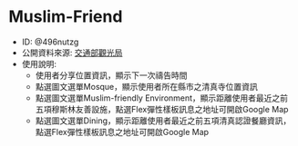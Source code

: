 # Muslim-Friend
- ID: @496nutzg
- 公開資料來源: [交通部觀光局](https://www.taiwan.net.tw/m1.aspx?sNo=0020023)
- 使用說明: 
  - 使用者分享位置資訊，顯示下一次禱告時間
  - 點選圖文選單Mosque，顯示使用者所在縣市之清真寺位置資訊
  - 點選圖文選單Muslim-friendly Environment，顯示距離使用者最近之前五項穆斯林友善設施，點選Flex彈性樣板訊息之地址可開啟Google Map
  - 點選圖文選單Dining，顯示距離使用者最近之前五項清真認證餐廳資訊，點選Flex彈性樣板訊息之地址可開啟Google Map
